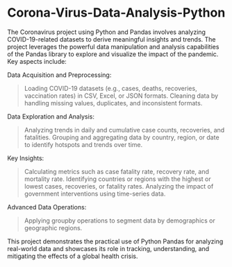 # Corona-Virus-Data-Analysis-Python
The Coronavirus project using Python and Pandas involves analyzing COVID-19-related datasets to derive meaningful insights and trends. The project leverages the powerful data manipulation and analysis capabilities of the Pandas library to explore and visualize the impact of the pandemic. Key aspects include:

Data Acquisition and Preprocessing:
> Loading COVID-19 datasets (e.g., cases, deaths, recoveries, vaccination rates) in CSV, Excel, or JSON formats.
> Cleaning data by handling missing values, duplicates, and inconsistent formats.

Data Exploration and Analysis:
> Analyzing trends in daily and cumulative case counts, recoveries, and fatalities.
> Grouping and aggregating data by country, region, or date to identify hotspots and trends over time.

Key Insights:
> Calculating metrics such as case fatality rate, recovery rate, and mortality rate.
> Identifying countries or regions with the highest or lowest cases, recoveries, or fatality rates.
> Analyzing the impact of government interventions using time-series data.

Advanced Data Operations:
> Applying groupby operations to segment data by demographics or geographic regions.

This project demonstrates the practical use of Python Pandas for analyzing real-world data and showcases its role in tracking, understanding, and mitigating the effects of a global health crisis.

